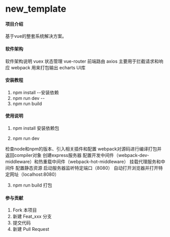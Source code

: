 # new_template

#### 项目介绍
基于vue的整套系统解决方案。


#### 软件架构
软件架构说明
vuex 状态管理
vue-router 前端路由
axios 主要用于拦截请求和响应
webpack 用来打包输出
echarts UI库




#### 安装教程

1. npm install --安装依赖
2. npm run dev -- 
3. npm run build

#### 使用说明

1. npm install
安装依赖包

2. npm run dev

检查node和npm的版本、引入相关插件和配置
webpack对源码进行编译打包并返回compiler对象
创建express服务器
配置开发中间件（webpack-dev-middleware）和热重载中间件（webpack-hot-middleware）
挂载代理服务和中间件
配置静态资源
启动服务器监听特定端口（8080）
自动打开浏览器并打开特定网址（localhost:8080）

3. npm run build
打包

#### 参与贡献

1. Fork 本项目
2. 新建 Feat_xxx 分支
3. 提交代码
4. 新建 Pull Request

